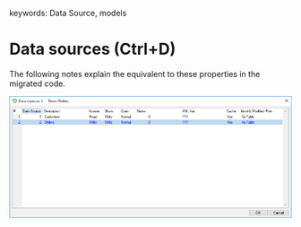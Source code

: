 keywords: Data Source, models

# Data sources (Ctrl+D)

The following notes explain the equivalent to these properties in the migrated code.   

![](2017-11-28_15h32_01.png)